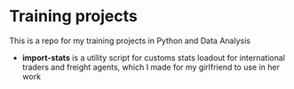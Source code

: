 # Training projects
This is a repo for my training projects in Python and Data Analysis
- **import-stats** is a utility script for customs stats loadout for international traders and freight agents, which I made for my girlfriend to use in her work
